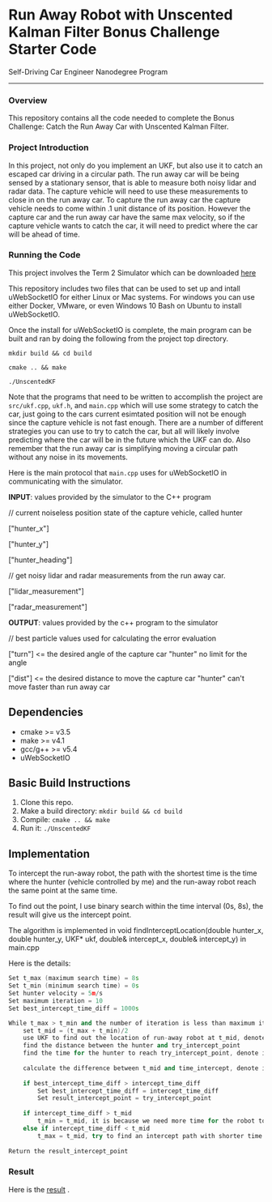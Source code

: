 # Run Away Robot with Unscented Kalman Filter Bonus Challenge Starter Code
Self-Driving Car Engineer Nanodegree Program

---

### Overview

This repository contains all the code needed to complete the Bonus Challenge: Catch the Run Away Car with Unscented Kalman Filter.

### Project Introduction

In this project, not only do you implement an UKF, but also use it to catch an escaped car driving in a circular path. 
The run away car will be being sensed by a stationary sensor, that is able to measure both noisy lidar and radar data. The capture vehicle will need to use these measurements to close in on the run away car. To capture the run away car the capture vehicle needs to come within .1 unit distance of its position. However the capture car and the run away car have the same max velocity, so if the capture vehicle wants to catch the car, it will need to predict where the car will be ahead of time.

### Running the Code

This project involves the Term 2 Simulator which can be downloaded [here](https://github.com/udacity/self-driving-car-sim/releases)

This repository includes two files that can be used to set up and intall uWebSocketIO for either Linux or Mac systems. For windows you can use either Docker, VMware, or even Windows 10 Bash on Ubuntu to install uWebSocketIO.

Once the install for uWebSocketIO is complete, the main program can be built and ran by doing the following from the project top directory.

`mkdir build && cd build`

`cmake .. && make` 

`./UnscentedKF`

Note that the programs that need to be written to accomplish the project are `src/ukf.cpp`, `ukf.h`, and `main.cpp` which will use some strategy to catch the car, just going to the cars current esimtated position will not be enough since the capture vehicle is not fast enough. There are a number of different strategies you can use to try to catch the car, but all will likely involve predicting where the car will be in the future which the UKF can do. Also remember that the run away car is simplifying moving a circular path without any noise in its movements.


Here is the main protocol that `main.cpp` uses for uWebSocketIO in communicating with the simulator.

**INPUT**: values provided by the simulator to the C++ program



// current noiseless position state of the capture vehicle, called hunter

["hunter_x"]

["hunter_y"]

["hunter_heading"]

// get noisy lidar and radar measurements from the run away car.

["lidar_measurement"]

["radar_measurement"]


**OUTPUT**: values provided by the c++ program to the simulator

// best particle values used for calculating the error evaluation

["turn"] <= the desired angle of the capture car "hunter" no limit for the angle

["dist"] <= the desired distance to move the capture car "hunter" can't move faster than run away car



## Dependencies

* cmake >= v3.5
* make >= v4.1
* gcc/g++ >= v5.4
* uWebSocketIO

## Basic Build Instructions

1. Clone this repo.
2. Make a build directory: `mkdir build && cd build`
3. Compile: `cmake .. && make`
4. Run it: `./UnscentedKF` 

## Implementation

To intercept the run-away robot, the path with the shortest time is the time where the hunter (vehicle controlled by me) and 
the run-away robot reach the same point at the same time.

To find out the point, I use binary search within the time interval (0s, 8s), the result will give us the intercept point.

The algorithm is implemented in void findInterceptLocation(double hunter_x, double hunter_y, UKF* ukf, double& intercept_x, double& intercept_y) in main.cpp

Here is the details:

```c++
Set t_max (maximum search time) = 8s
Set t_min (minimum search time) = 0s
Set hunter velocity = 5m/s
Set maximum iteration = 10
Set best_intercept_time_diff = 1000s

While t_max > t_min and the number of iteration is less than maximum iteration:
    set t_mid = (t_max + t_min)/2
    use UKF to find out the location of run-away robot at t_mid, denote it as try_intercept_point
    find the distance between the hunter and try_intercept_point
    find the time for the hunter to reach try_intercept_point, denote it as time_intercept
    
    calculate the difference between t_mid and time_intercept, denote it as intercept_time_diff
    
    if best_intercept_time_diff > intercept_time_diff
        Set best_intercept_time_diff = intercept_time_diff
        Set result_intercept_point = try_intercept_point
    
    if intercept_time_diff > t_mid
        t_min = t_mid, it is because we need more time for the robot to make mistake
    else if intercept_time_diff < t_mid    
        t_max = t_mid, try to find an intercept path with shorter time.
        
Return the result_intercept_point
```

### Result
Here is the [result](https://youtu.be/40h_eBTMvLg) . 


    
    


